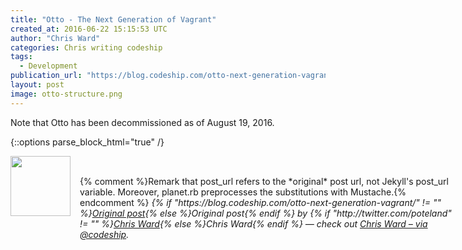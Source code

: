 ```yaml
---
title: "Otto - The Next Generation of Vagrant"
created_at: 2016-06-22 15:15:53 UTC
author: "Chris Ward"
categories: Chris writing codeship
tags: 
  - Development
publication_url: "https://blog.codeship.com/otto-next-generation-vagrant/"
layout: post
image: otto-structure.png
---
```

Note that Otto has been decommissioned as of August 19, 2016.


{::options parse_block_html="true" /}
<div class="author">
   <img src="http://www.rss-specifications.com/rss-spec-rss.gif" style="width: 96px; height: 96;">
   <span style="position: absolute; padding: 32px 15px;">{% comment %}Remark that post_url refers to the *original* post url, not Jekyll's post_url variable. Moreover, planet.rb preprocesses the substitutions with Mustache.{% endcomment %}
      <i>{% if "https://blog.codeship.com/otto-next-generation-vagrant/" != "" %}<a href="https://blog.codeship.com/otto-next-generation-vagrant/">Original post</a>{% else %}Original post{% endif %} by {% if "http://twitter.com/poteland" != "" %}<a href="http://twitter.com/poteland">Chris Ward</a>{% else %}Chris Ward{% endif %} &mdash; check out <a href="https://blog.codeship.com">Chris Ward – via @codeship</a>.</i>
  </span>
</div>
